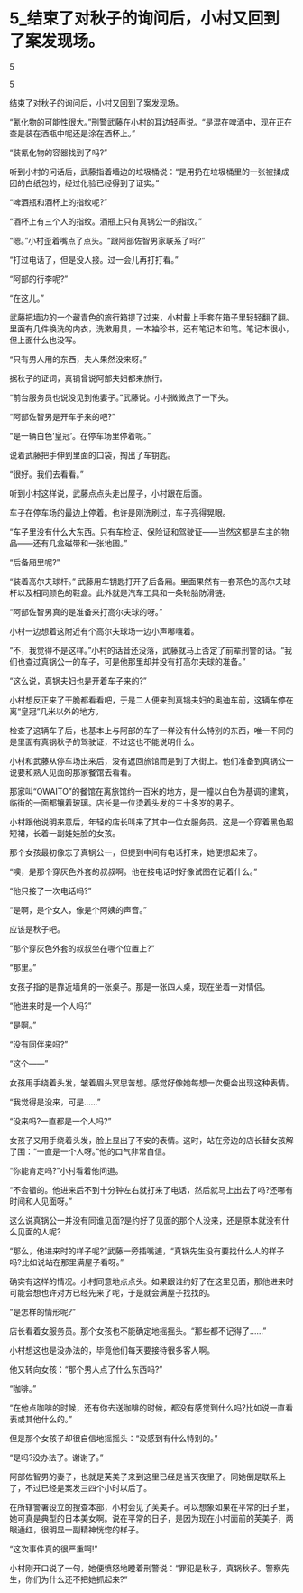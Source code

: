 # 5_结束了对秋子的询问后，小村又回到了案发现场。

5

5

结束了对秋子的询问后，小村又回到了案发现场。

“氰化物的可能性很大。”刑警武藤在小村的耳边轻声说。“是混在啤酒中，现在正在查是装在酒瓶中呢还是涂在酒杯上。”

“装氰化物的容器找到了吗?”

听到小村的问话后，武藤指着墙边的垃圾桶说：“是用扔在垃圾桶里的一张被揉成团的白纸包的，经过化验已经得到了证实。”

“啤酒瓶和酒杯上的指纹呢?”

“酒杯上有三个人的指纹。酒瓶上只有真锅公一的指纹。”

“嗯。”小村歪着嘴点了点头。“跟阿部佐智男家联系了吗?”

“打过电话了，但是没人接。过一会儿再打打看。”

“阿部的行李呢?”

“在这儿。”

武藤把墙边的一个藏青色的旅行箱提了过来，小村戴上手套在箱子里轻轻翻了翻。里面有几件换洗的内衣，洗漱用具，一本袖珍书，还有笔记本和笔。笔记本很小，但上面什么也没写。

“只有男人用的东西，夫人果然没来呀。”

据秋子的证词，真锅曾说阿部夫妇都来旅行。

“前台服务员也说没见到他妻子。”武藤说。小村微微点了一下头。

“阿部佐智男是开车子来的吧?”

“是一辆白色‘皇冠’。在停车场里停着呢。”

说着武藤把手伸到里面的口袋，掏出了车钥匙。

“很好。我们去看看。”

听到小村这样说，武藤点点头走出屋子，小村跟在后面。

车子在停车场的最边上停着。也许是刚洗刷过，车子亮得晃眼。

“车子里没有什么大东西。只有车检证、保险证和驾驶证——当然这都是车主的物品——还有几盒磁带和一张地图。”

“后备厢里呢?”

“装着高尔夫球杆。” 武藤用车钥匙打开了后备厢。里面果然有一套茶色的高尔夫球杆以及相同颜色的鞋盒。此外就是汽车工具和一条轮胎防滑链。

“阿部佐智男真的是准备来打高尔夫球的呀。”

小村一边想着这附近有个高尔夫球场一边小声嘟嚷着。

“不，我觉得不是这样。”小村的话音还没落，武藤就马上否定了前辈刑警的话。“我们也查过真锅公一的车子，可是他那里却并没有打高尔夫球的准备。”

“这么说，真锅夫妇也是开着车子来的?”

小村想反正来了干脆都看看吧，于是二人便来到真锅夫妇的奥迪车前，这辆车停在离“皇冠”几米以外的地方。

检查了这辆车子后，也基本上与阿部的车子一样没有什么特别的东西，唯一不同的是里面有真锅秋子的驾驶证，不过这也不能说明什么。

小村和武藤从停车场出来后，没有返回旅馆而是到了大街上。他们准备到真锅公一说要和熟人见面的那家餐馆去看看。

那家叫“OWAITO”的餐馆在离旅馆约一百米的地方，是一幢以白色为基调的建筑，临街的一面都镶着玻璃。店长是一位烫着头发的三十多岁的男子。

小村跟他说明来意后，年轻的店长叫来了其中一位女服务员。这是一个穿着黑色超短裙，长着一副娃娃脸的女孩。

那个女孩最初像忘了真锅公一，但提到中间有电话打来，她便想起来了。

“噢，是那个穿灰色外套的叔叔啊。他在接电话时好像试图在记着什么。”

“他只接了一次电话吗?”

“是啊，是个女人，像是个阿姨的声音。”

应该是秋子吧。

“那个穿灰色外套的叔叔坐在哪个位置上?”

“那里。”

女孩子指的是靠近墙角的一张桌子。那是一张四人桌，现在坐着一对情侣。

“他进来时是一个人吗?”

“是啊。”

“没有同伴来吗?”

“这个——”

女孩用手绕着头发，皱着眉头冥思苦想。感觉好像她每想一次便会出现这种表情。

“我觉得是没来，可是……”

“没来吗?一直都是一个人吗?”

女孩子又用手绕着头发，脸上显出了不安的表情。这时，站在旁边的店长替女孩解了围：“一直是一个人呀。”他的口气非常自信。

“你能肯定吗?”小村看着他问道。

“不会错的。他进来后不到十分钟左右就打来了电话，然后就马上出去了吗?还哪有时间和人见面呀。”

这么说真锅公一并没有同谁见面?是约好了见面的那个人没来，还是原本就没有什么见面的人呢?

“那么，他进来时的样子呢?”武藤一旁插嘴逋，“真锅先生没有要找什么人的样子吗?比如说站在那里满屋子看呀。”

确实有这样的情况。小村同意地点点头。如果跟谁约好了在这里见面，那他进来时可能会想也许对方已经先来了呢，于是就会满屋子找找的。

“是怎样的情形呢?”

店长看着女服务员。那个女孩也不能确定地摇摇头。“那些都不记得了……”

小村想这也是没办法的，毕竟他们每天要接待很多客人啊。

他又转向女孩：“那个男人点了什么东西吗?”

“咖啡。”

“在他点咖啡的时候，还有你去送咖啡的时候，都没有感觉到什么吗?比如说一直看表或其他什么的。”

但是那个女孩子却很自信地摇摇头：“没感到有什么特别的。”

“是吗?没办法了。谢谢了。”

阿部佐智男的妻子，也就是芙美子来到这里已经是当天夜里了。同她倒是联系上了，不过已经是案发三四个小时以后了。

在所辖警署设立的搜查本部，小村会见了芙美子。可以想象如果在平常的日子里，她可真是典型的日本美女啊。说在平常的日子，是因为现在小村面前的芙美子，两眼通红，很明显一副精神恍惚的样子。

“这次事件真的很严重啊!”

小村刚开口说了一句，她便愤怒地瞪着刑警说：“罪犯是秋子，真锅秋子。警察先生，你们为什么还不把她抓起来?”